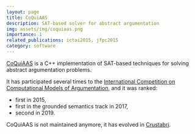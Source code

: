 ```yaml
---
layout: page
title: CoQuiAAS
description: SAT-based solver for abstract argumentation
img: assets/img/coquiaas.png
importance: 1
related_publications: ictai2015, jfpc2015
category: software
---
```


[CoQuiAAS](https://www.cril.univ-artois.fr/software/coquiaas/) is a
C++ implementation of SAT-based techniques for solving abstract
argumentation problems.

It has participated several times to the [International Competition on
Computational Models of Argumentation](http://argumentationcompetition.org), and it was ranked:
- first in 2015,
- first in the grounded semantics track in 2017,
- second in 2019.

CoQuiAAS is not maintained anymore, it has evolved in [Crustabri](https://www.cril.univ-artois.fr/software/crustabri/).
